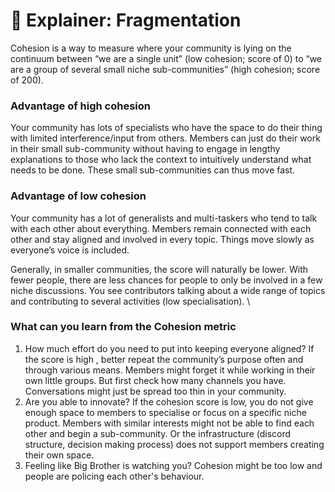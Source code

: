 # 🍕 Explainer: Fragmentation

Cohesion is a way to measure where your community is lying on the continuum between “we are a single unit” (low cohesion; score of 0) to “we are a group of several small niche sub-communities” (high cohesion; score of 200).&#x20;

### Advantage of high cohesion&#x20;

Your community has lots of specialists who have the space to do their thing with limited interference/input from others. Members can just do their work in their small sub-community without having to engage in lengthy explanations to those who lack the context to intuitively understand what needs to be done. These small sub-communities can thus move fast.&#x20;

### Advantage of low cohesion&#x20;

Your community has a lot of generalists and multi-taskers who tend to  talk with each other about everything. Members remain connected with each other and stay aligned and involved in every topic. Things move slowly as everyone’s voice is included.&#x20;

Generally, in smaller communities, the score will naturally be lower. With fewer people, there are less chances for people to only be involved in a few niche discussions. You see contributors talking about a wide range of topics and contributing to several activities (low specialisation). \


### What can you learn from the Cohesion metric

1. How much effort do you need to put into keeping everyone aligned? If the score is high , better repeat the community’s purpose often and through various means. Members might forget it while working in their own little groups. But first check how many channels you have. Conversations might just be spread too thin in your community.&#x20;
2. Are you able to innovate? If the cohesion score is low, you do not give enough space to members to specialise or focus on a specific niche product. Members with similar interests might not be able to find each other and begin a sub-community. Or the infrastructure (discord structure, decision making process) does not support members creating their own space.&#x20;
3. Feeling like Big Brother is watching you? Cohesion might be too low and people are policing each other's behaviour.
